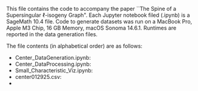 This file contains the code to accompany the paper ``The Spine of a Supersingular $\ell$-isogeny Graph". 
Each Jupyter notebook filed (.ipynb) is a SageMath 10.4 file. 
Code to generate datasets was run on a MacBook Pro, Apple M3 Chip, 16 GB Memory, macOS Sonoma 14.6.1.
Runtimes are reported in the data generation files.

The file contents (in alphabetical order) are as follows:

* Center_DataGeneration.ipynb:
* Center_DataProcessing.ipynb:
* Small_Characteristic_Viz.ipynb:
* center012925.csv:
* 